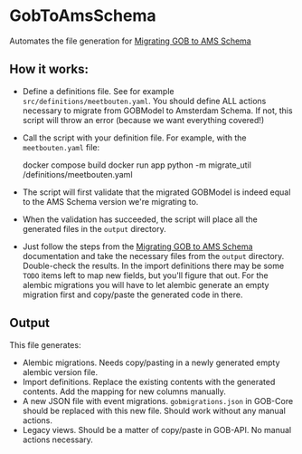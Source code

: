 # GobToAmsSchema
Automates the file generation for [Migrating GOB to AMS Schema](https://dev.azure.com/CloudCompetenceCenter/Datateam%20Basis%20en%20Kernregistraties/_wiki/wikis/Datateam-Basis-en-Kernregistraties.wiki/5316/How-to-GOB-Registratie-omzetten-naar-Amsterdam-Schema)

## How it works:
- Define a definitions file. See for example `src/definitions/meetbouten.yaml`. You should define ALL actions necessary
to migrate from GOBModel to Amsterdam Schema. If not, this script will throw an error (because we want everything
covered!)
- Call the script with your definition file. For example, with the `meetbouten.yaml` file:


    docker compose build
    docker run app python -m migrate_util /definitions/meetbouten.yaml

- The script will first validate that the migrated GOBModel is indeed equal to the AMS Schema version we're migrating to.
- When the validation has succeeded, the script will place all the generated files in the `output` directory.
- Just follow the steps from the [Migrating GOB to AMS Schema](https://dev.azure.com/CloudCompetenceCenter/Datateam%20Basis%20en%20Kernregistraties/_wiki/wikis/Datateam-Basis-en-Kernregistraties.wiki/5316/How-to-GOB-Registratie-omzetten-naar-Amsterdam-Schema)
documentation and take the necessary files from the `output` directory. Double-check the results. In the import definitions there
may be some `TODO` items left to map new fields, but you'll figure that out. For the alembic migrations you will have to
let alembic generate an empty migration first and copy/paste the generated code in there.

## Output
This file generates:

- Alembic migrations. Needs copy/pasting in a newly generated empty alembic version file.
- Import definitions. Replace the existing contents with the generated contents. Add the mapping for new columns manually.
- A new JSON file with event migrations. `gobmigrations.json` in GOB-Core should be replaced with this new file. 
Should work without any manual actions.
- Legacy views. Should be a matter of copy/paste in GOB-API. No manual actions necessary.
